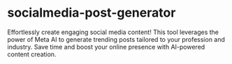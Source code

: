 # socialmedia-post-generator
Effortlessly create engaging social media content! This tool leverages the power of Meta AI to generate trending posts tailored to your profession and industry. Save time and boost your online presence with AI-powered content creation.
